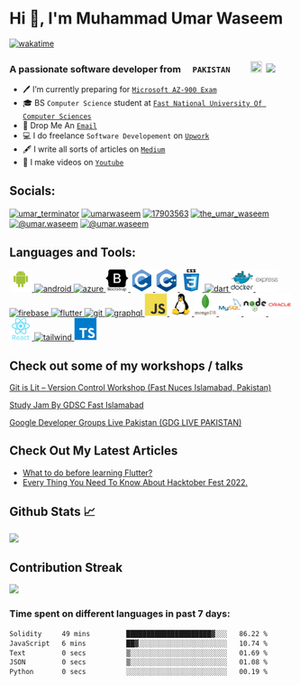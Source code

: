 # Hi 👋, I'm Muhammad Umar Waseem 

[![wakatime](https://wakatime.com/badge/user/ec57600d-1d86-47c7-a978-8435c3d0e65a.svg)](https://wakatime.com/@ec57600d-1d86-47c7-a978-8435c3d0e65a)

### A passionate software developer from `   PAKISTAN   ` &nbsp; &nbsp; <img src="https://images.emojiterra.com/twitter/512px/1f1f5-1f1f0.png" height=20 width=20 /> &nbsp;![](https://komarev.com/ghpvc/?username=Umar-Waseem)

<!-- <img align="right" src="meGithubWorkshop.png" width="500" height="500" />  -->

- 🖊️ I’m currently preparing for <a href= "https://learn.microsoft.com/en-us/certifications/exams/az-900" > ` Microsoft AZ-900 Exam `  <a>
- 🎓 BS `Computer Science` student at <a href="http://isb.nu.edu.pk/" target="_blank" rel="noreferrer"> ` Fast National University Of Computer Sciences ` </a>
- 📧 Drop Me An <a href="mailto:umar.waseem@gmail.com" target="blank">`Email`</a> <br>
- 💻 I do freelance `Software Developement` on <a href = "https://www.upwork.com/freelancers/~0104077fe732576606" > ` Upwork ` <a>
- 🖋️ I write all sorts of articles on <a href = "https://medium.com/@umar.waseem" > ` Medium ` <a> 
- 🎥 I make videos on <a href = "https://youtube.com/@umar-waseem" > ` Youtube ` <a>

<h2 align="left">Socials: </h2>
<p align="left">
<a href="https://twitter.com/umar_terminator" target="blank"><img align="center" src="https://raw.githubusercontent.com/rahuldkjain/github-profile-readme-generator/master/src/images/icons/Social/twitter.svg" alt="umar_terminator" height="30" width="40" /></a>
<a href="https://linkedin.com/in/umarwaseem" target="blank"><img align="center" src="https://raw.githubusercontent.com/rahuldkjain/github-profile-readme-generator/master/src/images/icons/Social/linked-in-alt.svg" alt="umarwaseem" height="30" width="40" /></a>
<a href="https://stackoverflow.com/users/17903563" target="blank"><img align="center" src="https://raw.githubusercontent.com/rahuldkjain/github-profile-readme-generator/master/src/images/icons/Social/stack-overflow.svg" alt="17903563" height="30" width="40" /></a>
<a href="https://instagram.com/the_umar_waseem" target="blank"><img align="center" src="https://raw.githubusercontent.com/rahuldkjain/github-profile-readme-generator/master/src/images/icons/Social/instagram.svg" alt="the_umar_waseem" height="30" width="40" /></a>
<a href="https://medium.com/@umar.waseem" target="blank"><img align="center" src="https://raw.githubusercontent.com/rahuldkjain/github-profile-readme-generator/master/src/images/icons/Social/medium.svg" alt="@umar.waseem" height="30" width="40" /></a>
<a href="https://youtube.com/@umar-waseem" target="blank"><img align="center" src="https://raw.githubusercontent.com/rahuldkjain/github-profile-readme-generator/master/src/images/icons/Social/youtube.svg" alt="@umar.waseem" height="30" width="40" /></a>
</p>

<h2 align="left">Languages and Tools:</h2>
<p align="left"> <a href="https://developer.android.com" target="_blank" rel="noreferrer"> <img src="https://raw.githubusercontent.com/devicons/devicon/master/icons/android/android-original-wordmark.svg" alt="android" width="40" height="40"/> </a> <a href="https://developer.android.com" target="_blank" rel="noreferrer"> <img src="https://data.tooliphone.net/iskin/themes/21253/13479/preview-256.png?cache=" alt="android" width="40" height="40"/> </a> <a href="https://azure.microsoft.com/en-in/" target="_blank" rel="noreferrer"> <img src="https://www.vectorlogo.zone/logos/microsoft_azure/microsoft_azure-icon.svg" alt="azure" width="40" height="40"/> </a> <a href="https://getbootstrap.com" target="_blank" rel="noreferrer"> <img src="https://raw.githubusercontent.com/devicons/devicon/master/icons/bootstrap/bootstrap-plain-wordmark.svg" alt="bootstrap" width="40" height="40"/> </a> <a href="https://www.cprogramming.com/" target="_blank" rel="noreferrer"> <img src="https://raw.githubusercontent.com/devicons/devicon/master/icons/c/c-original.svg" alt="c" width="40" height="40"/> </a> <a href="https://www.w3schools.com/cpp/" target="_blank" rel="noreferrer"> <img src="https://raw.githubusercontent.com/devicons/devicon/master/icons/cplusplus/cplusplus-original.svg" alt="cplusplus" width="40" height="40"/> </a> <a href="https://www.w3schools.com/css/" target="_blank" rel="noreferrer"> <img src="https://raw.githubusercontent.com/devicons/devicon/master/icons/css3/css3-original-wordmark.svg" alt="css3" width="40" height="40"/> </a> <a href="https://dart.dev" target="_blank" rel="noreferrer"> <img src="https://www.vectorlogo.zone/logos/dartlang/dartlang-icon.svg" alt="dart" width="40" height="40"/> </a> <a href="https://www.docker.com/" target="_blank" rel="noreferrer"> <img src="https://raw.githubusercontent.com/devicons/devicon/master/icons/docker/docker-original-wordmark.svg" alt="docker" width="40" height="40"/> </a> <a href="https://expressjs.com" target="_blank" rel="noreferrer"> <img src="https://raw.githubusercontent.com/devicons/devicon/master/icons/express/express-original-wordmark.svg" alt="express" width="40" height="40"/> </a> <a href="https://firebase.google.com/" target="_blank" rel="noreferrer"> <img src="https://www.vectorlogo.zone/logos/firebase/firebase-icon.svg" alt="firebase" width="40" height="40"/> </a> <a href="https://flutter.dev" target="_blank" rel="noreferrer"> <img src="https://www.vectorlogo.zone/logos/flutterio/flutterio-icon.svg" alt="flutter" width="40" height="40"/> </a> <a href="https://git-scm.com/" target="_blank" rel="noreferrer"> <img src="https://www.vectorlogo.zone/logos/git-scm/git-scm-icon.svg" alt="git" width="40" height="40"/> </a> <a href="https://graphql.org" target="_blank" rel="noreferrer"> <img src="https://www.vectorlogo.zone/logos/graphql/graphql-icon.svg" alt="graphql" width="40" height="40"/> </a> <a href="https://developer.mozilla.org/en-US/docs/Web/JavaScript" target="_blank" rel="noreferrer"> <img src="https://raw.githubusercontent.com/devicons/devicon/master/icons/javascript/javascript-original.svg" alt="javascript" width="40" height="40"/> </a> <a href="https://www.linux.org/" target="_blank" rel="noreferrer"> <img src="https://raw.githubusercontent.com/devicons/devicon/master/icons/linux/linux-original.svg" alt="linux" width="40" height="40"/> </a> <a href="https://www.mongodb.com/" target="_blank" rel="noreferrer"> <img src="https://raw.githubusercontent.com/devicons/devicon/master/icons/mongodb/mongodb-original-wordmark.svg" alt="mongodb" width="40" height="40"/> </a> <a href="https://www.mysql.com/" target="_blank" rel="noreferrer"> <img src="https://raw.githubusercontent.com/devicons/devicon/master/icons/mysql/mysql-original-wordmark.svg" alt="mysql" width="40" height="40"/> </a> <a href="https://nodejs.org" target="_blank" rel="noreferrer"> <img src="https://raw.githubusercontent.com/devicons/devicon/master/icons/nodejs/nodejs-original-wordmark.svg" alt="nodejs" width="40" height="40"/> </a> <a href="https://www.oracle.com/" target="_blank" rel="noreferrer"> <img src="https://raw.githubusercontent.com/devicons/devicon/master/icons/oracle/oracle-original.svg" alt="oracle" width="40" height="40"/> </a> <a href="https://reactjs.org/" target="_blank" rel="noreferrer"> <img src="https://raw.githubusercontent.com/devicons/devicon/master/icons/react/react-original-wordmark.svg" alt="react" width="40" height="40"/> </a> <a href="https://tailwindcss.com/" target="_blank" rel="noreferrer"> <img src="https://www.vectorlogo.zone/logos/tailwindcss/tailwindcss-icon.svg" alt="tailwind" width="40" height="40"/> </a> <a href="https://www.typescriptlang.org/" target="_blank" rel="noreferrer"> <img src="https://raw.githubusercontent.com/devicons/devicon/master/icons/typescript/typescript-original.svg" alt="typescript" width="40" height="40"/> </a> </p>

## Check out some of my workshops / talks

<a href="https://www.youtube.com/watch?v=rBEi6s2x2ec" > Git is Lit – Version Control Workshop (Fast Nuces Islamabad, Pakistan) <a>

<a href="https://www.youtube.com/watch?v=WbU07nuFqxQ" >Study Jam By GDSC Fast Islamabad <a>
  
<a href="https://youtu.be/1v2oMY-3fk0?t=13822"> Google Developer Groups Live Pakistan (GDG LIVE PAKISTAN) <a>


## Check Out My Latest Articles 

- <a target="_blank" href="https://medium.com/@umar.waseem/things-you-need-to-know-before-starting-flutter-af8c7639f7ab">What to do before learning Flutter?</a>
- <a target="_blank" href="https://medium.com/@umar.waseem/hacktober-fest-once-again-98830f0ab7c9">Every Thing You Need To Know About Hacktober Fest 2022.</a>

<!--
### I code in :

<img  src = "https://github-readme-stats.vercel.app/api/top-langs/?username=Umar-Waseem&layout=compact&theme=dracula&border_radius=18&langs_count=10" >&nbsp;&nbsp;&nbsp;&nbsp;&nbsp;&nbsp;&nbsp;
-->
## Github Stats 📈
<img src = "https://github-readme-stats.vercel.app/api?username=Umar-Waseem&show_icons=true&theme=dracula&title_color=fffff1&border_radius=18" >

## Contribution Streak

<img src="https://github-readme-streak-stats.herokuapp.com?user=Umar-Waseem&theme=dracula">


### Time spent on different languages in past 7 days:
<!--START_SECTION:waka-->

```txt
Solidity     49 mins         █████████████████████▓░░░   86.22 %
JavaScript   6 mins          ██▓░░░░░░░░░░░░░░░░░░░░░░   10.74 %
Text         0 secs          ▒░░░░░░░░░░░░░░░░░░░░░░░░   01.69 %
JSON         0 secs          ▒░░░░░░░░░░░░░░░░░░░░░░░░   01.08 %
Python       0 secs          ░░░░░░░░░░░░░░░░░░░░░░░░░   00.19 %
```

<!--END_SECTION:waka-->

  
  
  
  
  




